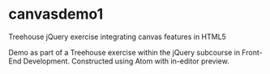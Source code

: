 # canvasdemo1
Treehouse jQuery exercise integrating canvas features in HTML5

Demo as part of a Treehouse exercise within the jQuery subcourse in Front-End Development.
Constructed using Atom with in-editor preview.

